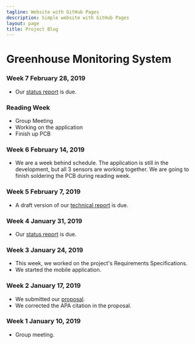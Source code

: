 ```yaml
---
tagline: Website with GitHub Pages
description: Simple website with GitHub Pages
layout: page
title: Project Blog
---
```


# Greenhouse Monitoring System

### Week 7 February 28, 2019
* Our [status report]() is due.

### Reading Week
* Group Meeting
* Working on the application
* Finish up PCB

### Week 6 February 14, 2019
* We are a week behind schedule. The application is still in the development, but all 3 sensors are working together. We are going to finish soldering the PCB during reading week.

### Week 5 February 7, 2019
* A draft version of our [technical report](https://github.com/PrincessHernandez/GreenhouseMonitoringSystem/blob/master/documentation/Project%20SRS%20draft%20(Week%205)/Project%20SRS%20(draft).docx) is due.

### Week 4 January 31, 2019
* Our [status report](https://github.com/PrincessHernandez/GreenhouseMonitoringSystem/blob/master/documentation/Status%20Update%20(Week%204)/Project%20Status%20E-mail.pdf) is due.

### Week 3 January 24, 2019
* This week, we worked on the project's Requirements Specifications.
* We started the mobile application.

### Week 2 January 17, 2019
* We submitted our [proposal](https://github.com/PrincessHernandez/GreenhouseMonitoringSystem/blob/master/documentation/Proposal/ProjectProposalGreenhouseRev03.pdf).
* We corrected the APA citation in the proposal.

### Week 1 January 10, 2019
* Group meeting.
